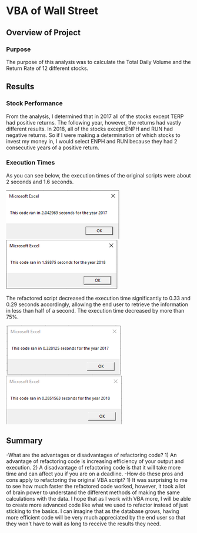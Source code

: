 # VBA of Wall Street

## Overview of Project

### Purpose
The purpose of this analysis was to calculate the Total Daily Volume and the Return Rate of 12 different stocks.

## Results

### Stock Performance
From the analysis, I determined that in 2017 all of the stocks except TERP had positive returns. The following year, however, the returns had vastly different results. In 2018, all of the stocks except ENPH and RUN had negative returns. So if I were making a determination of which stocks to invest my money in, I would select ENPH and RUN because they had 2 consecutive years of a positive return.

### Execution Times
As you can see below, the execution times of the original scripts were about 2 seconds and 1.6 seconds.

![Original Script Execution Time for 2017](./Resources/VBA_Challenge_2017_Original.png)
![Original Script Execution Time for 2018](./Resources/VBA_Challenge_2018_Original.png)

The refactored script decreased the execution time significantly to 0.33 and 0.29 seconds accordingly, allowing the end user to retrieve the information in less than half of a second. The execution time decreased by more than 75%.

![Refactored Script Execution Time for 2017](./Resources/VBA_Challenge_2017.png)
![Refactored Script Execution Time for 2018](./Resources/VBA_Challenge_2018.png)

## Summary
-What are the advantages or disadvantages of refactoring code?
     1) An advantage of refactoring code is increasing efficiency of your output and execution.
     2) A disadvantage of refactoring code is that it will take more time and can affect you if you are on a deadline.
-How do these pros and cons apply to refactoring the original VBA script?
     1) It was surprising to me to see how much faster the refactored code worked, however, it took a lot of brain power to understand the different methods of making the same calculations with the data. I hope that as I work with VBA more, I will be able to create more advanced code like what we used to refactor instead of just sticking to the basics. I can imagine that as the database grows, having more efficient code will be very much appreciated by the end user so that they won't have to wait as long to receive the results they need.
